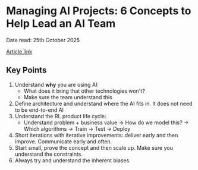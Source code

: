 # Managing AI Projects: 6 Concepts to Help Lead an AI Team

Date read: 25th October 2025

[Article link](https://www.datascience-pm.com/manage-ai-projects/)

## Key Points
1. Understand **why** you are using AI:
	* What does it bring that other technologies won't?
	* Make sure the team understand this
2. Define architecture and understand where the AI fits in. It does not need to be end-to-end AI
3. Understand the RL product life cycle:
	* Understand problem + business value -> How do we model this? -> Which algorithms -> Train -> Test -> Deploy
4. Short iterations with iterative improvements: deliver early and then improve. Communicate early and often.
5. Start small, prove the concept and then scale up. Make sure you understand the constraints.
6. Always try and understand the inherent biases